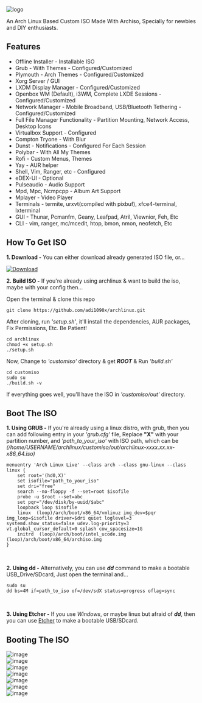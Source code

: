 ![logo](https://raw.githubusercontent.com/adi1090x/archlinux/master/images/logo.png) <br />

An Arch Linux Based Custom ISO Made With Archiso, Specially for newbies and DIY enthusiasts.

## Features

+ Offline Installer - Installable ISO
+ Grub - With Themes - Configured/Customized
+ Plymouth - Arch Themes - Configured/Customized
+ Xorg Server / GUI
+ LXDM Display Manager - Configured/Customized
+ Openbox WM (Default), i3WM, Complete LXDE Sessions - Configured/Customized
+ Network Manager - Mobile Broadband, USB/Bluetooth Tethering - Configured/Customized
+ Full File Manager Functionality - Partition Mounting, Network Access, Desktop Icons
+ Virtualbox Support - Configured
+ Compton Tryone - With Blur
+ Dunst - Notifications - Configured For Each Session
+ Polybar - With All My Themes
+ Rofi - Custom Menus, Themes
+ Yay - AUR helper
+ Shell, Vim, Ranger, etc - Configured
+ eDEX-UI - Optional
+ Pulseaudio - Audio Support
+ Mpd, Mpc, Ncmpcpp - Album Art Support
+ Mplayer - Video Player
+ Terminals - termite, urxvt(compiled with pixbuf), xfce4-terminal, lxterminal
+ GUI - Thunar, Pcmanfm, Geany, Leafpad, Atril, Viewnior, Feh, Etc
+ CLI - vim, ranger, mc/mcedit, htop, bmon, nmon, neofetch, Etc

## How To Get ISO

**1. Download -** You can either download already generated ISO file, or...

[![Download](https://raw.githubusercontent.com/adi1090x/archlinux/master/images/download_iso.png)](ISO_URL_HERE) <br />

**2. Build ISO -** If you're already using archlinux & want to build the iso, maybe with your config then...

Open the terminal & clone this repo 
```
git clone https://github.com/adi1090x/archlinux.git
```

After cloning, run *'setup.sh'*, it'll install the dependencies, AUR packages, Fix Permissions, Etc. Be Patient!
```
cd archlinux
chmod +x setup.sh
./setup.sh
```

Now, Change to *'customiso'* directory & get ***ROOT*** & Run *'build.sh'*
```
cd customiso
sudo su
./build.sh -v
```

If everything goes well, you'll have the ISO in *'customiso/out'* directory.
<br />

## Boot The ISO

**1. Using GRUB -** If you're already using a linux distro, with grub, then you can add following entry in your *'grub.cfg'* file, Replace **"X"** with your partition number, and *'path_to_your_iso'* with ISO path, which can be *(/home/USERNAME/archlinux/customiso/out/archlinux-xxxx.xx.xx-x86_64.iso)* <br />
```
menuentry 'Arch Linux Live' --class arch --class gnu-linux --class linux {
    set root='(hd0,X)'
    set isofile="path_to_your_iso"
    set dri="free"
    search --no-floppy -f --set=root $isofile
    probe -u $root --set=abc
    set pqr="/dev/disk/by-uuid/$abc"
    loopback loop $isofile
    linux  (loop)/arch/boot/x86_64/vmlinuz img_dev=$pqr img_loop=$isofile driver=$dri quiet loglevel=3 systemd.show_status=false udev.log-priority=3 vt.global_cursor_default=0 splash cow_spacesize=1G
    initrd  (loop)/arch/boot/intel_ucode.img (loop)/arch/boot/x86_64/archiso.img
}

```
<br />

**2. Using dd -** Alternatively, you can use ***dd*** command to make a bootable USB_Drive/SDcard, Just open the terminal and... <br />
```
sudo su
dd bs=4M if=path_to_iso of=/dev/sdX status=progress oflag=sync
```
<br />

**3. Using Etcher -** If you use *Windows*, or maybe linux but afraid of ***dd***, then you can use [Etcher](https://www.balena.io/etcher/) to make a bootable USB/SDcard.
<br />

## Booting The ISO

![image](https://raw.githubusercontent.com/adi1090x/archlinux/master/images/grub.jpeg) <br />
![image](https://raw.githubusercontent.com/adi1090x/archlinux/master/images/plymouth.jpeg) <br />
![image](https://raw.githubusercontent.com/adi1090x/archlinux/master/images/lxdm.jpeg) <br />
![image](https://raw.githubusercontent.com/adi1090x/archlinux/master/images/openbox.jpeg) <br />
![image](https://raw.githubusercontent.com/adi1090x/archlinux/master/images/lxdm_alt.jpeg) <br />
![image](https://raw.githubusercontent.com/adi1090x/archlinux/master/images/i3wm.jpeg) <br />
![image](https://raw.githubusercontent.com/adi1090x/archlinux/master/images/lxde.jpeg) <br />
